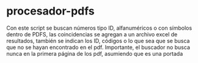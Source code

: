 # procesador-pdfs
Con este script se buscan números tipo ID, alfanuméricos o con símbolos dentro de PDFS, las coincidencias se agregan a un archivo excel de resultados, también se indican los ID, códigos o lo que sea que se busca que no se hayan encontrado en el pdf. Importante, el buscador no busca nunca en la primera página de los pdf, asumiendo que es una portada
